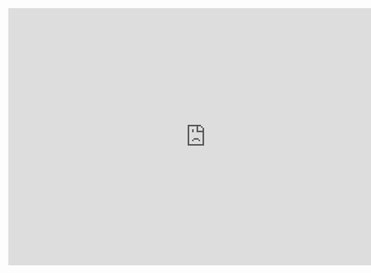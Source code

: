 <iframe scrolling="no" title="" src="https://www.geogebra.org/material/iframe/id/Ce4auBvh/width/796/height/520/border/888888/smb/false/stb/false/stbh/false/ai/false/asb/false/sri/false/rc/false/ld/false/sdz/false/ctl/false" width="796px" height="520px" style="border:0px;"> </iframe>